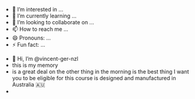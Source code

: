 
- 👀 I’m interested in ...
- 🌱 I’m currently learning ...
- 💞️ I’m looking to collaborate on ...
- 📫 How to reach me ...
- 😄 Pronouns: ...
- ⚡ Fun fact: ...

<!---
vincent-ger-nzl/vincent-ger-nzl is a ✨ special ✨ repository because its `README.md` (this file) appears on your GitHub profile.
You can click the Preview link to take a look at your changes.
--->


- 👋 Hi, I’m @vincent-ger-nzl
- this is my memory
- is a great deal on the other thing in the morning is the best thing I want you to be eligible for this course is designed and manufactured in Australia 🇦🇺
- 
